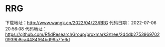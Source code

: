 # RRG
下载地址：http://www.wangk.cn/2022/04/23/RRG
代码日期：2022-07-06 20:56:08
代码地址：https://github.com/RfidResearchGroup/proxmark3/tree/2d4db27539697020939b8ca4484f64bd99a7fe6d
